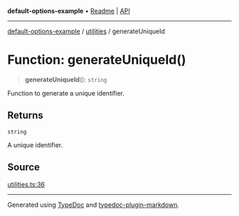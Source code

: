 **default-options-example** • [Readme](../../README.md) \| [API](../../modules.md)

***

[default-options-example](../../README.md) / [utilities](../README.md) / generateUniqueId

# Function: generateUniqueId()

> **generateUniqueId**(): `string`

Function to generate a unique identifier.

## Returns

`string`

A unique identifier.

## Source

[utilities.ts:36](https://github.com/tgreyuk/typedoc-plugin-markdown-examples/blob/13dc594/examples/01-typedoc-plugin-markdown/src/utilities.ts#L36)

***

Generated using [TypeDoc](https://typedoc.org) and [typedoc-plugin-markdown](https://typedoc-plugin-markdown.org).
